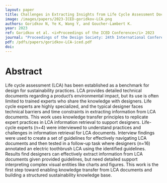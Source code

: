 ```yaml
---
layout: paper
title: Challenges in Extracting Insights from Life Cycle Assessment Documents During Early Stage Design
image: /images/papers/2023-ICED-goridkov-LCA.png
authors: Goridkov N, Ye K, Wang Y, and Goucher-Lambert K.
year: 2023
ref: Goridkov et al. <i>Proceedings of the ICED Conference</i> 2023
journal: "Proceedings of the Design Society: 24th International Conference on Engineering Design."
pdf: /pdfs/papers/goridkov-LCA-iced.pdf
doi: 
---
```

		

# Abstract	

Life cycle assessment (LCA) has been established as a benchmark for design for sustainability practices. LCA provides detailed technical documents regarding a product’s environmental impact, but its use is often limited to trained experts who share the knowledge with designers. Life cycle experts are highly specialized, and the typical designer faces technical barriers and time constraints in extracting information from LCA documents. This work uses knowledge transfer principles to replicate expert practices in LCA information retrieval to support designers. Life-cycle experts (n=4) were interviewed to understand practices and challenges in information retrieval for LCA documents. Interview findings were used to create a set of guidelines for effectively navigating LCA documents and then tested in a follow-up task where designers (n=16) annotated an electric toothbrush LCA using the identified guidelines. Results find designers can effectively extract information from LCA documents given provided guidelines, but need detailed support interpreting complex visual entities like charts and figures. This work is the first step toward enabling knowledge transfer from LCA documents and building a structured sustainability knowledge base.
